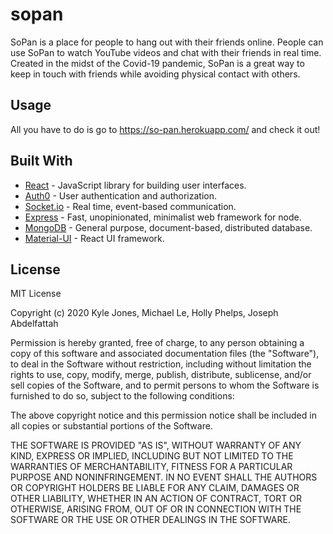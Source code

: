 # sopan

SoPan is a place for people to hang out with their friends online. People can use SoPan to watch YouTube videos and chat with their friends in real time. Created in the midst of the Covid-19 pandemic, SoPan is a great way to keep in touch with friends while avoiding physical contact with others.

## Usage

All you have to do is go to https://so-pan.herokuapp.com/ and check it out!

## Built With

* [React](https://reactjs.org/) - JavaScript library for building user interfaces.
* [Auth0](https://auth0.com/) - User authentication and authorization.
* [Socket.io](https://socket.io/) - Real time, event-based communication.
* [Express](https://www.npmjs.com/package/express) - Fast, unopinionated, minimalist web framework for node.
* [MongoDB](https://www.mongodb.com/) - General purpose, document-based, distributed database.
* [Material-UI](https://material-ui.com/) - React UI framework.


## License

MIT License

Copyright (c) 2020 Kyle Jones, Michael Le, Holly Phelps, Joseph Abdelfattah 

Permission is hereby granted, free of charge, to any person obtaining a copy
of this software and associated documentation files (the "Software"), to deal
in the Software without restriction, including without limitation the rights
to use, copy, modify, merge, publish, distribute, sublicense, and/or sell
copies of the Software, and to permit persons to whom the Software is
furnished to do so, subject to the following conditions:

The above copyright notice and this permission notice shall be included in all
copies or substantial portions of the Software.

THE SOFTWARE IS PROVIDED "AS IS", WITHOUT WARRANTY OF ANY KIND, EXPRESS OR
IMPLIED, INCLUDING BUT NOT LIMITED TO THE WARRANTIES OF MERCHANTABILITY,
FITNESS FOR A PARTICULAR PURPOSE AND NONINFRINGEMENT. IN NO EVENT SHALL THE
AUTHORS OR COPYRIGHT HOLDERS BE LIABLE FOR ANY CLAIM, DAMAGES OR OTHER
LIABILITY, WHETHER IN AN ACTION OF CONTRACT, TORT OR OTHERWISE, ARISING FROM,
OUT OF OR IN CONNECTION WITH THE SOFTWARE OR THE USE OR OTHER DEALINGS IN THE
SOFTWARE.
